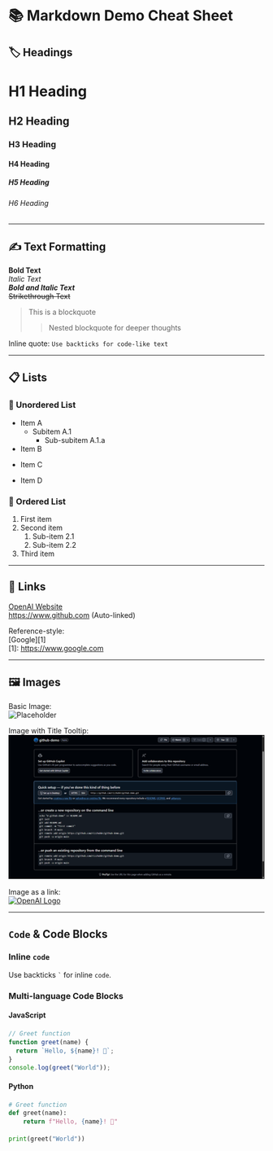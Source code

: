 # 📚 Markdown Demo Cheat Sheet

## 🏷️ Headings

# H1 Heading
## H2 Heading
### H3 Heading
#### H4 Heading
##### H5 Heading
###### H6 Heading

---

## ✍️ Text Formatting

**Bold Text**  
*Italic Text*  
***Bold and Italic Text***  
~~Strikethrough Text~~  

> This is a blockquote  
>> Nested blockquote for deeper thoughts

Inline quote: `Use backticks for code-like text`

---

## 📋 Lists

### 🔸 Unordered List
- Item A
  - Subitem A.1
    - Sub-subitem A.1.a
- Item B
* Item C
+ Item D

### 🔢 Ordered List
1. First item
2. Second item
   1. Sub-item 2.1
   2. Sub-item 2.2
3. Third item

---

## 🔗 Links

[OpenAI Website](https://www.openai.com)  
<https://www.github.com> (Auto-linked)

Reference-style:  
[Google][1]  
[1]: https://www.google.com

---

## 🖼️ Images

Basic Image:  
![Placeholder](https://cdn.discordapp.com/avatars/1177102238490050641/01c7ec349681d41ff190190adad88505.png?size=1024)

Image with Title Tooltip:  
![GitHub Demo](https://github.com/rizzhubkr/github-demo/blob/main/demo.png "Demo Image")

Image as a link:  
[![OpenAI Logo](https://cdn.discordapp.com/avatars/1350539567626850367/d3324316e6625ee90231ca067a458b54.png?size=512)](https://github.com/rizzhubkr)

---

## `Code` & Code Blocks

### Inline `code`

Use backticks `` ` `` for inline `code`.

### Multi-language Code Blocks

#### JavaScript
```js
// Greet function
function greet(name) {
  return `Hello, ${name}! 👋`;
}
console.log(greet("World"));
```

#### Python
```python
# Greet function
def greet(name):
    return f"Hello, {name}! 👋"

print(greet("World"))
```
